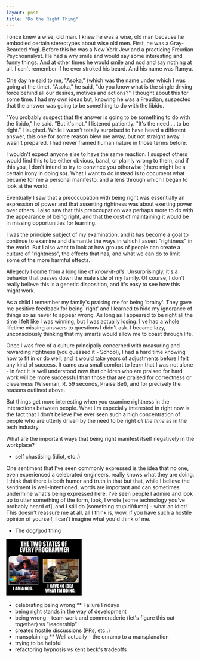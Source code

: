 ```yaml
---
layout: post
title: "Do the Right Thing"
---
```


I once knew a wise, old man. I knew he was a wise, old man because he
embodied certain stereotypes about wise old men. First, he was a
Gray-Bearded Yogi. Before this he was a New York Jew and a practicing
Freudian Psychoanalyst. He had a wry smile and would say some
interesting and funny things. And at other times he would smile and
nod and say nothing at all. I can't remember if he ever stroked his
beard. And his name was Ramya.

One day he said to me, "Asoka," (which was the name under which I was
going at the time). "Asoka," he said, "do you know what is the single
driving force behind all our desires, motives and actions?" I thought
about this for some time. I had my own ideas but, knowing he was a
Freudian, suspected that the answer was going to be something to do with
the libido.

"You probably suspect that the answer is going to be something to do
with the libido," he said. "But it's not." I listened patiently. "It's
the need … to be right." I laughed. While I wasn't totally surprised
to have heard a different answer, this one for some reason blew me
away, but not straight away. I wasn't prepared. I had never framed
human nature in those terms before.

I wouldn't expect anyone else to have the same reaction. I suspect
others would find this to be either obvious, banal, or plainly
wrong to them, and if this you, I don't intend to try to convince you
otherwise (there might be a certain irony in doing so). What I want to
do instead is to document what became for me a personal manifesto, and
a lens through which I began to look at the world.

Eventually I saw that a preoccupation with being right was essentially
an expression of power and that asserting rightness was about exerting
power over others. I also saw that this preoccupation was perhaps more
to do with the appearance of being right, and that the cost of
maintaining it would be in missing opportunities for learning.

I was the principle subject of my examination, and it has become a
goal to continue to examine and dismantle the ways in which I assert
"rightness" in the world. But I also want to look at how groups of
people can create a culture of "rightness", the effects that has, and
what we can do to limit some of the more harmful effects.

Allegedly I come from a long line of *know-it-alls*. Unsurprisingly,
it's a behavior that passes down the male side of my family. Of
course, I don't really believe this is a genetic disposition, and it's
easy to see how this might work.

As a child I remember my family's praising me for being 'brainy'. They
gave me positive feedback for being 'right' and I learned to hide my
ignorance of things so as never to appear wrong. As long as I appeared
to be right all the time I felt like I was winning, but I was actually
losing. I've had a whole lifetime missing answers to questions I
didn't ask. I became lazy, unconsciously thinking that my smarts would
allow me to coast through life.

Once I was free of a culture principally concerned with measuring and
rewarding rightness (you guessed it - School), I had a hard time
knowing how to fit in or do well, and it would take years of
adjustments before I felt any kind of success. It came as a small
comfort to learn that I was not alone - in fact it is well understood
now that children who are praised for hard work will be more
successful than those that are praised for correctness or cleverness
(Wiseman, R. 59 seconds, Praise Be!), and for precisely the reasons
outlined above.

But things get more interesting when you examine rightness in the
interactions between people. What I'm especially interested in right now is
the fact that I don't believe I've ever seen such a high concentration
of people who are utterly driven by the need to be right _all the
time_ as in the tech industry.

What are the important ways that being right manifest itself
negatively in the workplace?

* self chastising (idiot, etc..)

One sentiment that I've seen commonly expressed is the idea that no
one, even experienced a celebrated engineers, really knows what they
are doing. I think that there is both humor and truth in that but
that, while I believe the sentiment is well-intentioned, words are
important and can sometimes undermine what's being expressed
here. I've seen people I admire and look up to utter something of the
form, look, I wrote [some technology you've probably heard of], and I
still do [something stupid/dumb] - what an idiot! This doesn't
reassure me at all, all I think is, wow, if you have such a hostile
opinion of yourself, I can't imagine what you'd think of me.

* The dog/god thing

<img src="/assets/two-states.png" class="img-responsive"
alt="The two states of every programmer" style="height: 40%; width: 40%">

* celebrating being wrong
** Failure Fridays
* being right stands in the way of development
* being wrong - team work and commeraderie (let's figure this out
  together) vs "leadership"
* creates hostile discussions (PRs, etc..)
* mansplaining
** Well actually - the onramp to a mansplanation
* trying to be helpful
* refactoring hypnosis vs kent beck's tradeoffs
